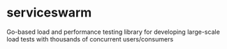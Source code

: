 serviceswarm
============

Go-based load and performance testing library for developing large-scale load tests with thousands of concurrent users/consumers
